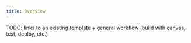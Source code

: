 ```yaml
---
title: Overview
---
```


TODO: links to an existing template + general workflow (build with canvas, test,
deploy, etc.)

